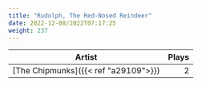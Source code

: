 ```yaml
---
title: "Rudolph, The Red-Nosed Reindeer"
date: 2022-12-08/2022T07:17:25
weight: 237
---
```




 Artist | Plays 
----- | -----:
[The Chipmunks]({{< ref "a29109">}}) | 2
